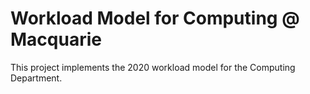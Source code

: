 Workload Model for Computing @ Macquarie
==

This project implements the 2020 workload model for the Computing Department. 

